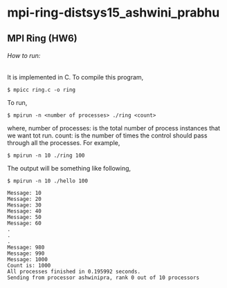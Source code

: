 # mpi-ring-distsys15_ashwini_prabhu

## MPI Ring (HW6)

###### How to run:

It is implemented in C. To compile this program, 
```
$ mpicc ring.c -o ring
```
To run,
```
$ mpirun -n <number of processes> ./ring <count>
```
where,
number of processes: is the total number of process instances that we want tot run.
count: is the number of times the control should pass through all the processes.
For example,
```
$ mpirun -n 10 ./ring 100
```
The output will be something like following,
```
$ mpirun -n 10 ./hello 100

Message: 10
Message: 20
Message: 30
Message: 40
Message: 50
Message: 60
.
.
.
Message: 980
Message: 990
Message: 1000
Count is: 1000
All processes finished in 0.195992 seconds.
Sending from processor ashwinipra, rank 0 out of 10 processors
```





